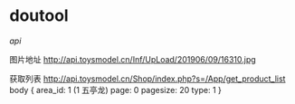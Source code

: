 # doutool

*api*

图片地址  http://api.toysmodel.cn/Inf/UpLoad/201906/09/16310.jpg

获取列表 http://api.toysmodel.cn/Shop/index.php?s=/App/get_product_list
body {
  area_id: 1 (1 五亭龙)
  page: 0
  pagesize: 20
  type: 1
}